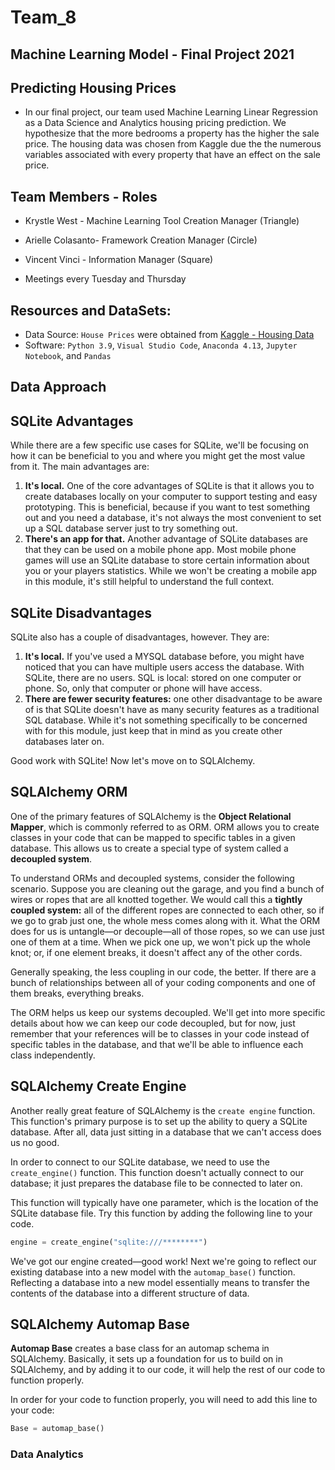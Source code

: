 # Team_8

## Machine Learning Model - Final Project 2021

## Predicting Housing Prices

* In our final project, our team used Machine Learning Linear Regression as a Data Science and Analytics housing pricing prediction. We hypothesize that the more bedrooms a property has the higher the sale price. The housing data was chosen from Kaggle due the the numerous variables associated with every property that have an effect on the sale price.

## Team Members - Roles
 * Krystle West - Machine Learning Tool Creation Manager (Triangle)
 * Arielle Colasanto- Framework Creation Manager (Circle)
 * Vincent Vinci - Information Manager (Square)
 
 * Meetings every Tuesday and Thursday

## Resources and DataSets:

* Data Source: `House Prices` were obtained from [Kaggle - Housing Data](https://www.kaggle.com/competitions/house-prices-advanced-regression-techniques/data)
* Software: `Python 3.9`, `Visual Studio Code`, `Anaconda 4.13`, `Jupyter Notebook`, and `Pandas` 

## Data Approach

## SQLite Advantages
While there are a few specific use cases for SQLite, we'll be focusing on how it can be beneficial to you and where you might get the most value from it. The main advantages are:

1. **It's local.** One of the core advantages of SQLite is that it allows you to create databases locally on your computer to support testing and easy prototyping. This is beneficial, because if you want to test something out and you need a database, it's not always the most convenient to set up a SQL database server just to try something out.
2. **There's an app for that.** Another advantage of SQLite databases are that they can be used on a mobile phone app. Most mobile phone games will use an SQLite database to store certain information about you or your players statistics. While we won't be creating a mobile app in this module, it's still helpful to understand the full context.

## SQLite Disadvantages
SQLite also has a couple of disadvantages, however. They are:

1. **It's local.** If you've used a MYSQL database before, you might have noticed that you can have multiple users access the database. With SQLite, there are no users. SQL is local: stored on one computer or phone. So, only that computer or phone will have access.
2. **There are fewer security features:** one other disadvantage to be aware of is that SQLite doesn't have as many security features as a traditional SQL database. While it's not something specifically to be concerned with for this module, just keep that in mind as you create other databases later on.

Good work with SQLite! Now let's move on to SQLAlchemy.

## SQLAlchemy ORM
One of the primary features of SQLAlchemy is the **Object Relational Mapper**, which is commonly referred to as ORM. ORM allows you to create classes in your code that can be mapped to specific tables in a given database. This allows us to create a special type of system called a **decoupled system**.

To understand ORMs and decoupled systems, consider the following scenario. Suppose you are cleaning out the garage, and you find a bunch of wires or ropes that are all knotted together. We would call this a **tightly coupled system:** all of the different ropes are connected to each other, so if we go to grab just one, the whole mess comes along with it. What the ORM does for us is untangle—or decouple—all of those ropes, so we can use just one of them at a time. When we pick one up, we won't pick up the whole knot; or, if one element breaks, it doesn't affect any of the other cords.

Generally speaking, the less coupling in our code, the better. If there are a bunch of relationships between all of your coding components and one of them breaks, everything breaks.

The ORM helps us keep our systems decoupled. We'll get into more specific details about how we can keep our code decoupled, but for now, just remember that your references will be to classes in your code instead of specific tables in the database, and that we'll be able to influence each class independently.

## SQLAlchemy Create Engine
Another really great feature of SQLAlchemy is the `create engine` function. This function's primary purpose is to set up the ability to query a SQLite database. After all, data just sitting in a database that we can't access does us no good.

In order to connect to our SQLite database, we need to use the `create_engine()` function. This function doesn't actually connect to our database; it just prepares the database file to be connected to later on.

This function will typically have one parameter, which is the location of the SQLite database file. Try this function by adding the following line to your code.

````Python
engine = create_engine("sqlite:///********")
````

We've got our engine created—good work! Next we're going to reflect our existing database into a new model with the `automap_base()` function. Reflecting a database into a new model essentially means to transfer the contents of the database into a different structure of data. 

## SQLAlchemy Automap Base
**Automap Base** creates a base class for an automap schema in SQLAlchemy. Basically, it sets up a foundation for us to build on in SQLAlchemy, and by adding it to our code, it will help the rest of our code to function properly.

In order for your code to function properly, you will need to add this line to your code:


````Python
Base = automap_base()
````

### Data Analytics

